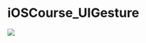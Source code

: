 # iOSCourse_UIGesture
![](https://github.com/LittleHeap/iOSCourse_UIGesture/blob/master/UIGestureUITests/demo.gif)
